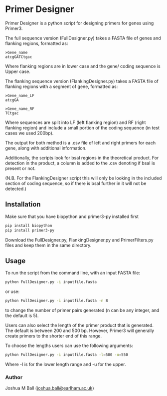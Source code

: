 # Primer Designer

Primer Designer is a python script for designing primers for genes using Primer3.

The full sequence version (FullDesigner.py) takes a FASTA file of genes and flanking regions, formatted as:
```text
>Gene_name
atcgGATCtgac
```
Where flanking regions are in lower case and the gene/ coding sequence is Upper case.

The flanking sequence version (FlankingDesigner.py) takes a FASTA file of flanking regions with a segment of gene,
formatted as:
```text
>Gene_name_LF
atcgGA

>Gene_name_RF
TCtgac
```
Where sequences are split into LF (left flanking region) and RF (right flanking region) and include a small portion
of the coding sequence (in test cases we used 200bp).

The output for both method is  a .csv file of left and right primers for each gene, along with additional information.

Additionally, the scripts look for bsaI regions in the theoretical product. For detection in the product, a column is 
added to the .csv denoting if bsaI is present or not.

(N.B. For the FlankingDesigner script this will only be looking in the included section of coding sequence, so if there 
is bsaI further in it will not be detected.)

## Installation

Make sure that you have biopython and primer3-py installed first
```bash
pip install biopython
pip install primer3-py
```

Download the FullDesigner.py, FlankingDesigner.py and PrimerFilters.py files and keep them in the same directory.

## Usage

To run the script from the command line, with an input FASTA file:
```bash
python FullDesigner.py -i inputfile.fasta
```
or use:
```bash
python FullDesigner.py -i inputfile.fasta -n 8
```
to change the number of primer pairs generated (n can be any integer, and the default is 5).

Users can also select the length of the primer product that is generated. The default is between 200 and 500 bp.
However, Primer3 will generally create primers to the shorter end of this range.

To choose the lengths users can use the following arguments:
```bash
python FullDesigner.py -i inputfile.fasta -l=500 -u=550
```
Where -l is for the lower length range and -u for the upper. 

### Author
Joshua M Ball (joshua.ball@earlham.ac.uk)
